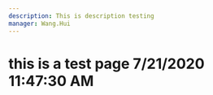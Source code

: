 ```yaml
---
description: This is description testing
manager: Wang.Hui
---
```

# this is a test page 7/21/2020 11:47:30 AM